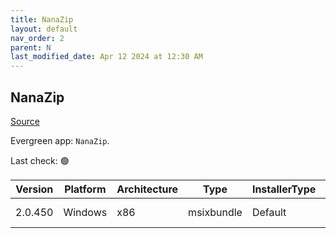 ```yaml
---
title: NanaZip
layout: default
nav_order: 2
parent: N
last_modified_date: Apr 12 2024 at 12:30 AM
---
```


## NanaZip

[Source](https://github.com/M2Team/NanaZip)

Evergreen app: `NanaZip`. 

Last check: 🟢

| Version | Platform | Architecture | Type       | InstallerType | Date       | Size     | URI                                                                                                                                                                                                                                                |
| ------- | -------- | ------------ | ---------- | ------------- | ---------- | -------- | -------------------------------------------------------------------------------------------------------------------------------------------------------------------------------------------------------------------------------------------------- |
| 2.0.450 | Windows  | x86          | msixbundle | Default       | 11/24/2022 | 15999629 | [https://github.com/M2Team/NanaZip/releases/download/2.0.450/40174MouriNaruto.NanaZip_2.0.450.0_gnj4mf6z9tkrc.msixbundle](https://github.com/M2Team/NanaZip/releases/download/2.0.450/40174MouriNaruto.NanaZip_2.0.450.0_gnj4mf6z9tkrc.msixbundle) |
